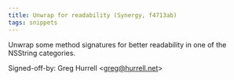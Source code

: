 ```yaml
---
title: Unwrap for readability (Synergy, f4713ab)
tags: snippets
---
```


Unwrap some method signatures for better readability in one of the NSString categories.

Signed-off-by: Greg Hurrell &lt;greg@hurrell.net&gt;
